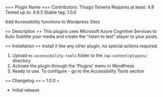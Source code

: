 === Plugin Name ===
Contributors: Thiago Teixeira
Requires at least: 4.8
Tested up to: 4.9.5
Stable tag: 1.0.0

Add Accessibility functions to Wordpress Sites

== Description ==
This plugins uses Microsoft Azure Cognitive Services to Auto Subtitle your media and create the "listen to text" player to your posts.

== Installation ==
Install it like any other plugin, no special actions required.
1. Upload `ms-accessibility-tools` folder to the `/wp-content/plugins/` directory
2. Activate the plugin through the 'Plugins' menu in WordPress
3. Ready to use. To configure - go to the Accessibility Tools section

== Changelog ==
= 1.0.0 =
* Initial release.